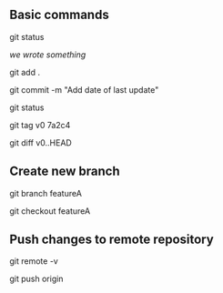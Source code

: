 ## Basic commands
git status

*we wrote something*

git add .

git commit -m "Add date of last update"

git status 

git tag v0 7a2c4

git diff v0..HEAD

## Create new branch
git branch featureA

git checkout featureA

## Push changes to remote repository
git remote -v

git push origin
